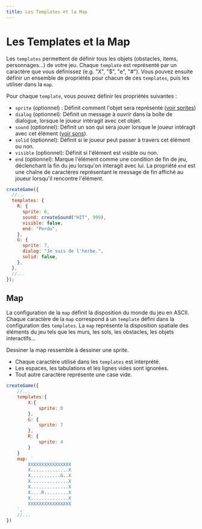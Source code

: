 ```yaml
---
title: Les Templates et la Map
---
```


# Les Templates et la Map

Les `templates` permettent de définir tous les objets (obstacles, items, personnages...) de votre jeu. Chaque `template` est représenté par un caractère que vous définissez (e.g. "X", "$", "e", "#"). Vous pouvez ensuite définir un ensemble de propriétés pour chacun de ces `templates`, puis les utiliser dans la `map`.

Pour chaque `template`, vous pouvez définir les propriétés suivantes :

- `sprite` (optionnel) : Définit comment l'objet sera représenté ([voir sprites](/fr/documentation/sprites))
- `dialog` (optionnel): Définit un message à ouvrir dans la boîte de dialogue, lorsque le joueur intéragit avec cet objet.
- `sound` (optionnel): Définit un son qui sera jouer lorsque le joueur intéragit avec cet élément ([voir sons](/fr/documentation/sounds)).
- `solid` (optionnel): Définit si le joueur peut passer à travers cet élément ou non.
- `visible` (optionnel): Définit si l'élément est visible ou non.
- `end` (optionnel): Marque l'élément comme une condition de fin de jeu, déclenchant la fin du jeu lorsqu'on interagit avec lui. La propriété `end` est une chaîne de caractères représentant le message de fin affiché au joueur lorsqu'il rencontre l'élément.

```js
createGame({
  //...
  templates: {
    R: {
      sprite: 6,
      sound: createSound("HIT", 999),
      visible: false,
      end: "Perdu",
    },
    G: {
      sprite: 7,
      dialog: "Je suis de l'herbe.",
      solid: false,
    },
  },
  //...
});
```

## Map

La configuration de la `map` définit la disposition du monde du jeu en ASCII. Chaque caractère de la `map` correspond à un `template` défini dans la configuration des `templates`. La `map` représente la disposition spatiale des éléments du jeu tels que les murs, les sols, les obstacles, les objets interactifs...

Dessiner la map ressemble à dessiner une sprite.

- Chaque caractère utilisé dans les `templates` est interprété.
- Les espaces, les tabulations et les lignes vides sont ignorées.
- Tout autre caractère représente une case vide.

```js
createGame({
	//...
	templates:{
		X:{
			sprite: 0
		},
		G: {
			sprite: 7
		},
		R: {
			sprite: 4
		}
	}
	map: `
		XXXXXXXXXXXXXXXX
		X..............X
		X...........G..X
		X..............X
		X..............X
		X....R.........X
		X..............X
		XXXXXXXXXXXXXXXX
	`,
	//...
})
```
